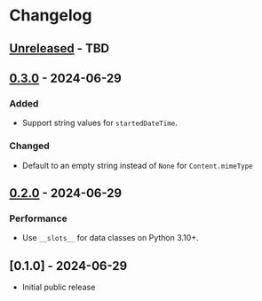# Changelog

## [Unreleased] - TBD

## [0.3.0] - 2024-06-29

### Added

- Support string values for `startedDateTime`.

### Changed

- Default to an empty string instead of `None` for `Content.mimeType`

## [0.2.0] - 2024-06-29

### Performance

- Use `__slots__` for data classes on Python 3.10+.

## [0.1.0] - 2024-06-29

- Initial public release

[Unreleased]: https://github.com/schemathesis/harfile/compare/v0.3.0...HEAD
[0.3.0]: https://github.com/schemathesis/harfile/compare/v0.2.0...v0.3.0
[0.2.0]: https://github.com/schemathesis/harfile/compare/v0.1.0...v0.2.0

